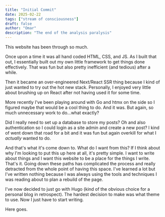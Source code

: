 ```yaml
---
title: "Initial Commit"
date: 2025-02-22
tags: ["stream of consciousness"]
draft: false
author: "Omar"
description: "The end of the analysis paralysis"
---
```


This website has been through so much.

Once upon a time it was all hand coded HTML, CSS, and JS. As I built that out, I essentially built out my own little framework to get things done effectively. That was fun but also pretty inefficient (and tedious) after a while.

Then it became an over-engineered Next/React SSR thing because I kind of just wanted to try out the hot new stack. Personally, I enjoyed very little about brushing up on React after not having used it for some time.

More recently I've been playing around with Go and htmx on the side so I figured maybe that would be a cool thing to do. And it was. But again, so much unnecessary work to do...what exactly? 

Did I really need to set up a database to store my posts? Oh and also authentication so I could login as a site admin and create a new post? I kind of went down that road for a bit and it was fun but again overkill for what I *actually* wanted to do.

And that's what it's come down to. What do I want from this? If I think about why I'm looking to put this up here at all, it's pretty simple. I want to write about things and I want this website to be a place for the things I write. That's it. Going down these paths has complicated the process and really detracted from the whole point of having this space. I've learned a lot but I've written nothing because I was always using the tools and techniques I was reading about to plan a rebuild of the page.

I've now decided to just go with Hugo (kind of the obvious choice for a personal blog in retrospect). The hardest decision to make was what theme to use. Now I just have to start writing.

Here goes.